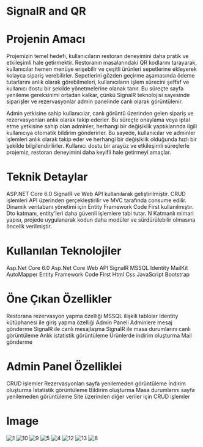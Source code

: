 # SignalR and QR
# Projenin Amacı
Projemizin temel hedefi, kullanıcıların restoran deneyimini daha pratik ve etkileşimli hale getirmektir. Restoranın masalarındaki QR kodlarını tarayarak, kullanıcılar hemen menüye erişebilir ve çeşitli ürünleri sepetlerine ekleyerek kolayca sipariş verebilirler. Sepetlerini gözden geçirme aşamasında ödeme tutarlarını anlık olarak görebilmeleri, kullanıcıların işlem sürecini şeffaf ve kullanıcı dostu bir şekilde yönetmelerine olanak tanır. Bu süreçte sayfa yenileme gereksinimi ortadan kalkar, çünkü SignalR teknolojisi sayesinde siparişler ve rezervasyonlar admin panelinde canlı olarak görüntülenir.

Admin yetkisine sahip kullanıcılar, canlı görüntü üzerinden gelen sipariş ve rezervasyonları anlık olarak takip ederler. Bu süreçte onaylama veya iptal etme yetkisine sahip olan adminler, herhangi bir değişiklik yaptıklarında ilgili kullanıcıya otomatik bildirim gönderirler. Bu sayede, kullanıcılar ve adminler işlemleri anlık olarak takip eder ve herhangi bir değişiklik olduğunda hızlı bir şekilde bilgilendirilirler. Kullanıcı dostu bir arayüz ve etkileşimli süreçlerle projemiz, restoran deneyimini daha keyifli hale getirmeyi amaçlar. <br>

# Teknik Detaylar
ASP.NET Core 6.0 SignalR ve Web API kullanılarak geliştirilmiştir.
CRUD işlemleri API üzerinden gerçekleştirilir ve MVC tarafında consume edilir.
Dinamik veritabanı yönetimi için Entity Framework Code First kullanılmıştır.
Dto katmanı, entity'leri daha güvenli işlemlere tabi tutar.
N Katmanlı mimari yapısı, projede uygulanarak kodun daha modüler ve sürdürülebilir olmasına öncelik verilmiştir.

# Kullanılan Teknolojiler
Asp.Net Core 6.0
Asp.Net Core Web API
SignalR
MSSQL
Identity
MailKit
AutoMapper
Entity Framework Code First
Html
Css
JavaScript
Bootstrap

# Öne Çıkan Özellikler
Restorana rezervasyon yapma özelliği
MSSQL ilişkili tablolar
Identity kütüphanesi ile giriş yapma özelliği
Admin Paneli
Adminlere mesaj gönderme
SignalR ile canlı mesajlaşma
SignalR ile masa durumlarını canlı görüntüleme
Anlık istatistik görüntüleme
Ürünlerde indirim oluşturma
Mail gönderme

# Admin Panel Özelliklei
CRUD işlemler
Rezervasyonları sayfa yenilemeden görüntüleme
İndirim oluşturma
İstatistik görüntüleme
Bildirim oluşturma
Masa durumlarını sayfa yenilemeden görüntüleme
Site üzerinden diğer veriler için CRUD işlemler





# Image
![1](https://github.com/sabrisimsek57/SignalRQR/assets/115737435/00e91cc6-4a69-4ee3-b0f7-fb8b98796d7d)
![10](https://github.com/sabrisimsek57/SignalRQR/assets/115737435/f2053246-d2e2-4488-b248-f01982fe611c)
![9](https://github.com/sabrisimsek57/SignalRQR/assets/115737435/18756efe-c118-4ee7-8593-4d8bb88ae54c)
![5](https://github.com/sabrisimsek57/SignalRQR/assets/115737435/fef22e04-0ee9-4a25-85d4-b5a6f6ea1bed)
![4](https://github.com/sabrisimsek57/SignalRQR/assets/115737435/018d7b4f-e872-4548-96c1-4e4673c0cb5f)
![12](https://github.com/sabrisimsek57/SignalRQR/assets/115737435/6710267f-78c5-4fc2-a4a9-5807c6675325)
![13](https://github.com/sabrisimsek57/SignalRQR/assets/115737435/97e3e228-6ef6-413a-9175-ef464add19b7)
![8](https://github.com/sabrisimsek57/SignalRQR/assets/115737435/c8873bab-2e29-4847-a7a0-50250321e836)
